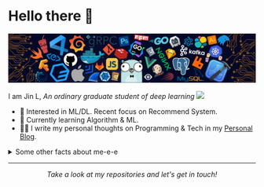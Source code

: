 # Hello there 👋

![](https://github.com/yearing1017/yearing1017/blob/master/header_.png)

I am Jin L, <em>An ordinary graduate student of deep learning
<img src="https://media.giphy.com/media/WUlplcMpOCEmTGBtBW/giphy.gif" width="30"> 
</em> 

* 🧐   Interested in ML/DL. Recent focus on Recommend System.
* 🌱   Currently learning Algorithm & ML.  
* ✍🏻   I write my personal thoughts on Programming & Tech in my [Personal Blog](http://yearing1017.cn).

<details>
  <summary>Some other facts about me-e-e</summary>
  <br>

<p align="center">
<img align="center" src="https://github-readme-stats.vercel.app/api/top-langs/?username=yearing1017&hide_langs_below=1&theme=default&line_height=27&layout=compact" />
<img align="center" src="https://github-readme-stats.vercel.app/api?username=yearing1017&show_icons=true&count_private=true&include_all_commits=true&line_height=21" alt="halfrost's Github Stats" />
</p>

</details>
  
<hr>
<p align="center">
  <i>Take a look at my repositories and let's get in touch!</i>
</p>

